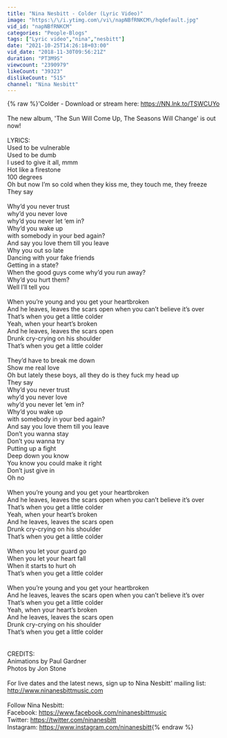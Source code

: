 ```yaml
---
title: "Nina Nesbitt - Colder (Lyric Video)"
image: "https:\/\/i.ytimg.com\/vi\/napNBfRNKCM\/hqdefault.jpg"
vid_id: "napNBfRNKCM"
categories: "People-Blogs"
tags: ["Lyric video","nina","nesbitt"]
date: "2021-10-25T14:26:18+03:00"
vid_date: "2018-11-30T09:56:21Z"
duration: "PT3M9S"
viewcount: "2390979"
likeCount: "39323"
dislikeCount: "515"
channel: "Nina Nesbitt"
---
```

{% raw %}'Colder - Download or stream here: <a rel="nofollow" target="blank" href="https://NN.lnk.to/TSWCUYo">https://NN.lnk.to/TSWCUYo</a> <br /><br />The new album, 'The Sun Will Come Up, The Seasons Will Change' is out now!<br /><br />LYRICS: <br />Used to be vulnerable<br />Used to be dumb<br />I used to give it all, mmm<br />Hot like a firestone <br />100 degrees<br />Oh but now I’m so cold when they kiss me, they touch me, they freeze<br />They say<br /><br />Why’d you never trust<br />why’d you never love<br />why’d you never let ‘em in?<br />Why’d you wake up <br />with somebody in your bed again? <br />And say you love them till you leave<br />Why you out so late <br />Dancing with your fake friends<br />Getting in a state?<br />When the good guys come why’d you run away?<br />Why’d you hurt them?<br />Well I’ll tell you<br /><br />When you’re young and you get your heartbroken <br />And he leaves, leaves the scars open when you can’t believe it’s over<br />That’s when you get a little colder<br />Yeah, when your heart’s broken <br />And he leaves, leaves the scars open<br />Drunk cry-crying on his shoulder<br />That’s when you get a little colder<br /><br />They’d have to break me down<br />Show me real love<br />Oh but lately these boys, all they do is they fuck my head up<br />They say <br />Why’d you never trust<br />why’d you never love<br />why’d you never let ‘em in?<br />Why’d you wake up <br />with somebody in your bed again? <br />And say you love them till you leave<br />Don’t you wanna stay <br />Don’t you wanna try<br />Putting up a fight<br />Deep down you know<br />You know you could make it right<br />Don’t just give in<br />Oh no<br /><br />When you’re young and you get your heartbroken <br />And he leaves, leaves the scars open when you can’t believe it’s over<br />That’s when you get a little colder<br />Yeah, when your heart’s broken <br />And he leaves, leaves the scars open<br />Drunk cry-crying on his shoulder<br />That’s when you get a little colder<br /><br />When you let your guard go<br />When you let your heart fall<br />When it starts to hurt oh<br />That’s when you get a little colder<br /><br />When you’re young and you get your heartbroken <br />And he leaves, leaves the scars open when you can’t believe it’s over<br />That’s when you get a little colder<br />Yeah, when your heart’s broken <br />And he leaves, leaves the scars open<br />Drunk cry-crying on his shoulder<br />That’s when you get a little colder<br /><br /><br />CREDITS:<br />Animations by Paul Gardner<br />Photos by Jon Stone<br /><br />For live dates and the latest news, sign up to Nina Nesbitt' mailing list: <a rel="nofollow" target="blank" href="http://www.ninanesbittmusic.com">http://www.ninanesbittmusic.com</a><br /><br />Follow Nina Nesbitt:<br />Facebook: <a rel="nofollow" target="blank" href="https://www.facebook.com/ninanesbittmusic">https://www.facebook.com/ninanesbittmusic</a><br />Twitter: <a rel="nofollow" target="blank" href="https://twitter.com/ninanesbitt">https://twitter.com/ninanesbitt</a><br />Instagram: <a rel="nofollow" target="blank" href="https://www.instagram.com/ninanesbitt">https://www.instagram.com/ninanesbitt</a>{% endraw %}
